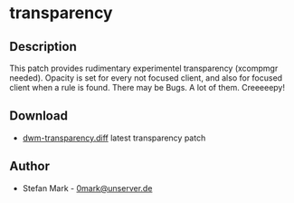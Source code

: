 # transparency

## Description

This patch provides rudimentary experimentel transparency (xcompmgr needed).
Opacity is set for every not focused client, and also for focused client
when a rule is found. There may be Bugs. A lot of them. Creeeeepy!

## Download

 * [dwm-transparency.diff](https://svn.0mark.unserver.de/dwm/trunk/patches/dwm-transparency.diff) latest transparency patch

## Author

 * Stefan Mark - <0mark@unserver.de>
